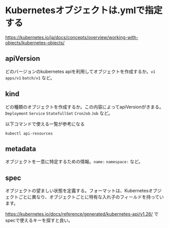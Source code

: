 # Kubernetesオブジェクトは.ymlで指定する
https://kubernetes.io/ja/docs/concepts/overview/working-with-objects/kubernetes-objects/

## apiVersion
  どのバージョンのkubernetes apiを利用してオブジェクトを作成するか。`v1` `apps/v1` `batch/v1` など。 

## kind
  どの種類のオブジェクトを作成するか。この内容によってapiVersionがきまる。`Deployment` `Service` `StatefullSet` `CronJob` `Job` など。

  以下コマンドで使える一覧が参考になる
  ```
  kubectl api-resources
  ```

## metadata
  オブジェクトを一意に特定するための情報。`name:` `namespace:` など。

## spec
  オブジェクトの望ましい状態を定義する。フォーマットは、Kubernetesオブジェクトごとに異なり、オブジェクトごとに特有な入れ子のフィールドを持っています。

  https://kubernetes.io/docs/reference/generated/kubernetes-api/v1.26/ でspecで使えるキーを探すと良い。
